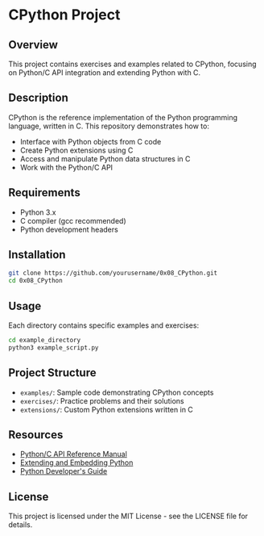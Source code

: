 # CPython Project

## Overview
This project contains exercises and examples related to CPython, focusing on Python/C API integration and extending Python with C.

## Description
CPython is the reference implementation of the Python programming language, written in C. This repository demonstrates how to:
- Interface with Python objects from C code
- Create Python extensions using C
- Access and manipulate Python data structures in C
- Work with the Python/C API

## Requirements
- Python 3.x
- C compiler (gcc recommended)
- Python development headers

## Installation
```bash
git clone https://github.com/yourusername/0x08_CPython.git
cd 0x08_CPython
```

## Usage
Each directory contains specific examples and exercises:

```bash
cd example_directory
python3 example_script.py
```

## Project Structure
- `examples/`: Sample code demonstrating CPython concepts
- `exercises/`: Practice problems and their solutions
- `extensions/`: Custom Python extensions written in C

## Resources
- [Python/C API Reference Manual](https://docs.python.org/3/c-api/)
- [Extending and Embedding Python](https://docs.python.org/3/extending/index.html)
- [Python Developer's Guide](https://devguide.python.org/)

## License
This project is licensed under the MIT License - see the LICENSE file for details.
